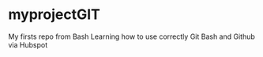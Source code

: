 # myprojectGIT
My firsts repo from Bash
Learning how to use correctly Git Bash and Github via Hubspot
